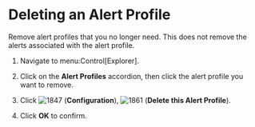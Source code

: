 # Deleting an Alert Profile

Remove alert profiles that you no longer need. This does not remove the
alerts associated with the alert profile.

1.  Navigate to menu:Control\[Explorer\].

2.  Click on the **Alert Profiles** accordion, then click the alert
    profile you want to remove.

3.  Click ![1847](1847.png) (**Configuration**), ![1861](1861.png)
    (**Delete this Alert Profile**).

4.  Click **OK** to confirm.

